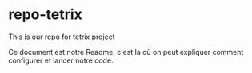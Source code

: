 # repo-tetrix
This is our repo for tetrix project

Ce document est notre Readme, c'est la où on peut expliquer comment configurer et lancer notre code.
